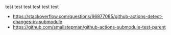 test test test test test test
- https://stackoverflow.com/questions/66877085/github-actions-detect-changes-in-submodule
- https://github.com/smallstepman/github-actions-submodule-test-parent
